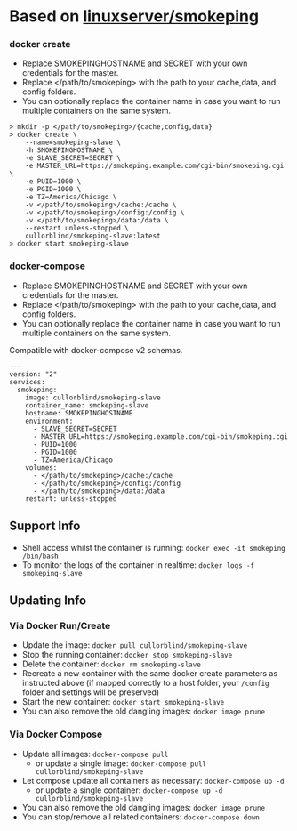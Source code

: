 # Based on [linuxserver/smokeping](https://github.com/linuxserver/docker-smokeping)

### docker create

* Replace SMOKEPINGHOSTNAME and SECRET with your own credentials for the master.
* Replace </path/to/smokeping> with the path to your cache,data, and config folders.
* You can optionally replace the container name in case you want to run multiple containers on the same system.

```
> mkdir -p </path/to/smokeping>/{cache,config,data}
> docker create \
    --name=smokeping-slave \
    -h SMOKEPINGHOSTNAME \
    -e SLAVE_SECRET=SECRET \
    -e MASTER_URL=https://smokeping.example.com/cgi-bin/smokeping.cgi \
    -e PUID=1000 \
    -e PGID=1000 \
    -e TZ=America/Chicago \
    -v </path/to/smokeping>/cache:/cache \
    -v </path/to/smokeping>/config:/config \
    -v </path/to/smokeping>/data:/data \
    --restart unless-stopped \
    cullorblind/smokeping-slave:latest
> docker start smokeping-slave
```

### docker-compose

* Replace SMOKEPINGHOSTNAME and SECRET with your own credentials for the master.
* Replace </path/to/smokeping> with the path to your cache,data, and config folders.
* You can optionally replace the container name in case you want to run multiple containers on the same system.

Compatible with docker-compose v2 schemas.

```
---
version: "2"
services:
  smokeping:
    image: cullorblind/smokeping-slave
    container_name: smokeping-slave
    hostname: SMOKEPINGHOSTNAME
    environment:
      - SLAVE_SECRET=SECRET
      - MASTER_URL=https://smokeping.example.com/cgi-bin/smokeping.cgi
      - PUID=1000
      - PGID=1000
      - TZ=America/Chicago
    volumes:
      - </path/to/smokeping>/cache:/cache
      - </path/to/smokeping>/config:/config
      - </path/to/smokeping>/data:/data
    restart: unless-stopped
```

## Support Info

* Shell access whilst the container is running: `docker exec -it smokeping /bin/bash`
* To monitor the logs of the container in realtime: `docker logs -f smokeping-slave`

## Updating Info

### Via Docker Run/Create
* Update the image: `docker pull cullorblind/smokeping-slave`
* Stop the running container: `docker stop smokeping-slave`
* Delete the container: `docker rm smokeping-slave`
* Recreate a new container with the same docker create parameters as instructed above (if mapped correctly to a host folder, your `/config` folder and settings will be preserved)
* Start the new container: `docker start smokeping-slave`
* You can also remove the old dangling images: `docker image prune`

### Via Docker Compose
* Update all images: `docker-compose pull`
  * or update a single image: `docker-compose pull cullorblind/smokeping-slave`
* Let compose update all containers as necessary: `docker-compose up -d`
  * or update a single container: `docker-compose up -d cullorblind/smokeping-slave`
* You can also remove the old dangling images: `docker image prune`
* You can stop/remove all related containers: `docker-compose down`
